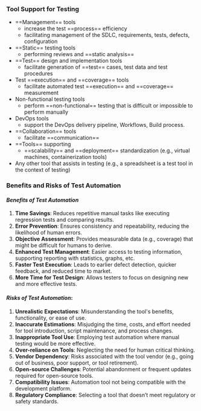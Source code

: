 ### Tool Support for Testing
- ==Management== tools
	- increase the test ==process== efficiency
	- facilitating management of the SDLC, requirements, tests, defects, configuration
- ==Static== testing tools
	- performing reviews and ==static analysis==
- ==Test== design and implementation tools
	- facilitate generation of ==test== cases, test data and test procedures
- Test ==execution== and ==coverage== tools
	- facilitate automated test ==execution== and ==coverage== measurement
- Non-functional testing tools
	- perform ==non-functional== testing that is difficult or impossible to perform manually
- DevOps tools
	- support the DevOps delivery pipeline, Workflows, Build process.
- ==Collaboration== tools 
	- facilitate ==communication==
- ==Tools== supporting
	- ==scalability== and ==deployment== standardization (e.g., virtual machines, containerization tools)
- Any other tool that assists in testing (e.g., a spreadsheet is a test tool in the context of testing)
### Benefits and Risks of Test Automation
#### *Benefits of Test Automation*
1. **Time Savings**: Reduces repetitive manual tasks like executing regression tests and comparing results.
2. **Error Prevention**: Ensures consistency and repeatability, reducing the likelihood of human errors.
3. **Objective Assessment**: Provides measurable data (e.g., coverage) that might be difficult for humans to derive.
4. **Enhanced Test Management**: Easier access to testing information, supporting reporting with statistics, graphs, etc.
5. **Faster Test Execution**: Leads to earlier defect detection, quicker feedback, and reduced time to market.
6. **More Time for Test Design**: Allows testers to focus on designing new and more effective tests.

#### *Risks of Test Automation*:
1. **Unrealistic Expectations**: Misunderstanding the tool's benefits, functionality, or ease of use.
2. **Inaccurate Estimations**: Misjudging the time, costs, and effort needed for tool introduction, script maintenance, and process changes.
3. **Inappropriate Tool Use**: Employing test automation where manual testing would be more effective.
4. **Over-reliance on Tools**: Neglecting the need for human critical thinking.
5. **Vendor Dependency**: Risks associated with the tool vendor (e.g., going out of business, poor support, or tool retirement).
6. **Open-source Challenges**: Potential abandonment or frequent updates required for open-source tools.
7. **Compatibility Issues**: Automation tool not being compatible with the development platform.
8. **Regulatory Compliance**: Selecting a tool that doesn’t meet regulatory or safety standards.
